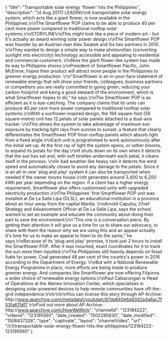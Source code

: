 {
    "title": "Transportable solar energy 'flower' hits the Philippines",
    "description": "(4 Aug 2017) LEADIN\r\nA transportable solar energy system, which acts like a giant flower, is now available in the Philippines.\r\nThe Smartflower POP claims to be able to produce 40 per cent more power compared to traditional rooftop solar systems.\r\nSTORYLINE\r\nThis might look like a piece of modern art - but it's actually an award winning solar power design.\r\nThe Smartflower POP was founder by an Austrian man Alex Swatek and his two partners in 2010. \r\nThey wanted to design a simple way to make photovoltaic (converting sunlight into electricity) technology accessible and appealing to residential and commercial customers. \r\nNow the giant flower-like system has made its way to Philippine shores.\r\nPresident of Smartflower Pacific, John McEnroe, hopes their product will attract more people in the Philippines to greener energy production. \r\n\"Smartflower is an in-your-face statement of renewable energy that will show your friends, colleagues, business partners or competitors you are really committed to going green, reducing your carbon footprint and being a good steward of the environment, which is what Smartflower hopes to do,\" he says.\r\nThe Smartflower POP is as efficient as it is eye-catching. The company claims that its units can produce 40 per cent more power compared to traditional rooftop solar systems.\r\nWith a sunflower-inspired design, the 194 square-foot (59 square-metre) unit has 12 petals of solar panels attached to a dual-axis tracker. \r\nThis allows the system to take advantage of maximum sun exposure by tracking light rays from sunrise to sunset, a feature that clearly differentiates the Smartflower POP from rooftop panels which absorb light from a fixed angle.\r\nEach unit is programmed to work autonomously after the initial set-up. At the first ray of light the system opens, or rather blooms, to expand its petals for the day.\r\nIt shuts down on its own when it detects that the sun has set and, with soft bristles underneath each petal, it cleans itself in the process. \r\nIn bad weather like heavy rain it detects the wind speed and automatically closes to avoid any damage to the petals. Since it is an all-in-one 'plug and play' system it can also be transported when needed if the owner moves house.\r\nIt generates around 3,400 to 6,200 kWh per year depending on the region. If a client has a higher energy requirement, Smartflower also offers customised units with upgraded electricity production.\r\nThe Philippines' first Smartflower POP unit was installed at De La Salle Lipa (DLSL), an educational institution in a province about an hour away from the capital Manila. \r\nArnold Capuloy, Chief Strategy and Advancement Officer at De La Salle Lipa, says the school wanted to set an example and educate the community about doing their part to save the environment:\r\n\"This one is a conversation piece. By getting their attention it will give us a time for us to share our advocacy, to share with them the reason why we are using this and an appeal actually. It's time for us to make an appeal to them to do the same,\" he says.\r\nBecause of its 'plug-and play' promise, it took just 2 hours to install the Smartflower POP. After it was mounted, exact coordinates for it to track the sun were then inputted.\r\nThe Philippines still heavily depends on fossil fuels for power. Coal generated 48 per cent of the country's power in 2016 according to the Department of Energy. \r\nBut with a National Renewable Energy Programme in place, more efforts are being made to produce greener energy. And companies like Smartflower are now offering Filipinos a wider choice of renewable energy options.\r\nPaul Cabacungan is Head of Operations at the Ateneo Innovation Center, which specialises in designing solar-powered devices to help remote communities have off-the-grid independence.\r\n\r\n\r\nYou can license this story through AP Archive: http:\/\/www.aparchive.com\/metadata\/youtube\/87da840e6dd342a4a6ac7f53fa611df7 \r\nFind out more about AP Archive: http:\/\/www.aparchive.com\/HowWeWork",
    "channelid": "123184222",
    "videoid": "123195560",
    "date_created": "1502295630",
    "date_modified": "1508437326",
    "type": "captivate",
    "layout": "channelVideo",
    "url": "\/c1\/transportable-solar-energy-flower-hits-the-philippines\/123184222-123195560"
}